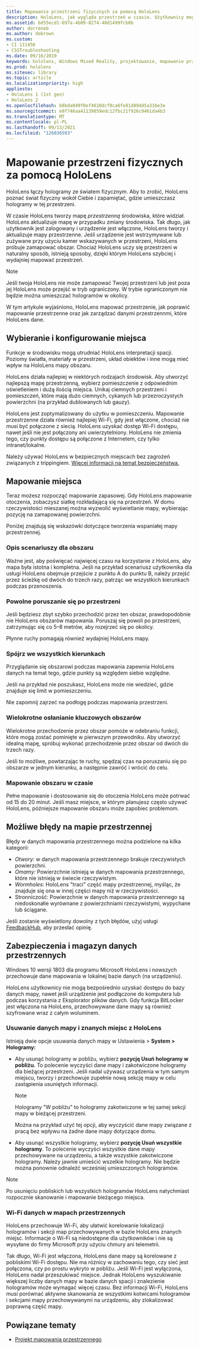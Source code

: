 ```yaml
---
title: Mapowanie przestrzeni fizycznych za pomocą HoloLens
description: HoloLens, jak wygląda przestrzeń w czasie. Użytkownicy mogą ułatwić ten proces, przenosząc HoloLens w określony sposób przez przestrzeń.
ms.assetid: bd55ecd1-697a-4b09-8274-48d1499fcb0b
author: dorreneb
ms.author: dobrown
ms.custom:
- CI 111456
- CSSTroubleshooting
ms.date: 09/16/2019
keywords: hololens, Windows Mixed Reality, projektowanie, mapowanie przestrzenne, HoloLens, odtworzeń powierzchni, siatki, śledzenia głowy, mapowanie
ms.prod: hololens
ms.sitesec: library
ms.topic: article
ms.localizationpriority: high
appliesto:
- HoloLens 1 (1st gen)
- HoloLens 2
ms.openlocfilehash: b8bda049f0ef4610dcf0ca6fe81d89dd5a316e3e
ms.sourcegitcommit: e9f746aa41139859edc12fbc21f926c9461da4b3
ms.translationtype: MT
ms.contentlocale: pl-PL
ms.lasthandoff: 09/13/2021
ms.locfileid: "126036503"
---
```

# <a name="map-physical-spaces-with-hololens"></a>Mapowanie przestrzeni fizycznych za pomocą HoloLens

HoloLens łączy hologramy ze światem fizycznym. Aby to zrobić, HoloLens poznać świat fizyczny wokół Ciebie i zapamiętać, gdzie umieszczasz hologramy w tej przestrzeni.

W czasie HoloLens tworzy mapę *przestrzenną* środowiska, które widział.  HoloLens aktualizuje mapę w przypadku zmiany środowiska. Tak długo, jak użytkownik jest zalogowany i urządzenie jest włączone, HoloLens tworzy i aktualizuje mapy przestrzenne. Jeśli urządzenie jest wstrzymywane lub zużywane przy użyciu kamer wskazywanych w przestrzeni, HoloLens próbuje zamapować obszar. Chociaż HoloLens uczy się przestrzeni w naturalny sposób, istnieją sposoby, dzięki którym HoloLens szybciej i wydajniej mapować przestrzeń.  

> [!NOTE]
> Jeśli twoja HoloLens nie może zamapować Twojej przestrzeni lub jest poza jej HoloLens może przejść w tryb ograniczony. W trybie ograniczonym nie będzie można umieszczać hologramów w okolicy.

W tym artykule wyjaśniono, HoloLens mapować przestrzenie, jak poprawić mapowanie przestrzenne oraz jak zarządzać danymi przestrzennmi, które HoloLens dane.

## <a name="choosing-and-setting-up-and-your-space"></a>Wybieranie i konfigurowanie miejsca

Funkcje w środowisku mogą utrudniać HoloLens interpretacji spacji. Poziomy światła, materiały w przestrzeni, układ obiektów i inne mogą mieć wpływ na HoloLens mapy obszaru.

HoloLens działa najlepiej w niektórych rodzajach środowisk. Aby utworzyć najlepszą mapę przestrzenną, wybierz pomieszczenie z odpowiednim oświetleniem i dużą ilością miejsca. Unikaj ciemnych przestrzeni i pomieszczeń, które mają dużo ciemnych, cykanych lub przezroczystych powierzchni (na przykład dublowanych lub gauzy).

HoloLens jest zoptymalizowany do użytku w pomieszczeniu. Mapowanie przestrzenne działa również najlepiej Wi-Fi, gdy jest włączone, chociaż nie musi być połączone z siecią. HoloLens uzyskać dostęp Wi-Fi dostępu, nawet jeśli nie jest połączony ani uwierzytelniony. HoloLens nie zmienia tego, czy punkty dostępu są połączone z Internetem, czy tylko intranet/lokalne.

Należy używać HoloLens w bezpiecznych miejscach bez zagrożeń związanych z trippingiem. [Więcej informacji na temat bezpieczeństwa.](https://support.microsoft.com/help/4023454/safety-information)

## <a name="mapping-your-space"></a>Mapowanie miejsca

Teraz możesz rozpocząć mapowanie zapasowej.  Gdy HoloLens mapowanie otoczenia, zobaczysz siatkę rozkładającą się na przestrzeń.  W domu rzeczywistości mieszanej można wyzwolić wyświetlanie mapy, wybierając pozycję na zamapowanej powierzchni.

Poniżej znajdują się wskazówki dotyczące tworzenia wspaniałej mapy przestrzennej.

### <a name="understand-the-scenarios-for-the-area"></a>Opis scenariuszy dla obszaru

Ważne jest, aby poświęcać najwięcej czasu na korzystanie z HoloLens, aby mapa była istotna i kompletna. Jeśli na przykład scenariusz użytkownika dla usługi HoloLens obejmuje przejście z punktu A do punktu B, należy przejść przez ścieżkę od dwóch do trzech razy, patrząc we wszystkich kierunkach podczas przenoszenia.  

### <a name="walk-slowly-around-the-space"></a>Powolne poruszanie się po przestrzeni

Jeśli będziesz zbyt szybko przechodzić przez ten obszar, prawdopodobnie nie HoloLens obszarów mapowania. Poruszaj się powoli po przestrzeni, zatrzymując się co 5–8 metrów, aby rozejrzeć się po okolicy.  

Płynne ruchy pomagają również wydajniej HoloLens mapy.

### <a name="look-in-all-directions"></a>Spójrz we wszystkich kierunkach

Przyglądanie się obszarowi podczas mapowania zapewnia HoloLens danych na temat tego, gdzie punkty są względem siebie względne.  

Jeśli na przykład nie poszukasz, HoloLens może nie wiedzieć, gdzie znajduje się limit w pomieszczeniu.  

Nie zapomnij zajrzeć na podłogę podczas mapowania przestrzeni.

### <a name="cover-key-areas-multiple-times"></a>Wielokrotne osłanianie kluczowych obszarów

Wielokrotne przechodzenie przez obszar pomoże w odebraniu funkcji, które mogą zostać pominięte w pierwszym przewodniku. Aby utworzyć idealną mapę, spróbuj wykonać przechodzenie przez obszar od dwóch do trzech razy.

Jeśli to możliwe, powtarzając te ruchy, spędzaj czas na poruszaniu się po obszarze w jednym kierunku, a następnie zawróć i wrócić do celu.

### <a name="take-your-time-mapping-the-area"></a>Mapowanie obszaru w czasie

Pełne mapowanie i dostosowanie się do otoczenia HoloLens może potrwać od 15 do 20 minut. Jeśli masz miejsce, w którym planujesz często używać HoloLens, późniejsze mapowanie obszaru może zapobiec problemom.  

## <a name="possible-errors-in-the-spatial-map"></a>Możliwe błędy na mapie przestrzennej

Błędy w danych mapowania przestrzennego można podzielone na kilka kategorii:

- *Otwory:* w danych mapowania przestrzennego brakuje rzeczywistych powierzchni.
- *Omamy:* Powierzchnie istnieją w danych mapowania przestrzennego, które nie istnieją w świecie rzeczywistym.
- *Wormholes*: HoloLens "traci" część mapy przestrzennej, myśląc, że znajduje się ona w innej części mapy niż w rzeczywistości.
- Stronniczość: Powierzchnie w danych mapowania przestrzennego są niedoskonałie wyrównane z powierzchniami rzeczywistymi, wypychane lub ściągane.

Jeśli zostanie wyświetlony dowolny z tych błędów, użyj usługi [FeedbackHub,](hololens-feedback.md) aby przesłać opinię.

## <a name="security-and-storage-for-spatial-data"></a>Zabezpieczenia i magazyn danych przestrzennych

Windows 10 wersji 1803 dla programu Microsoft HoloLens i nowszych przechowuje dane mapowania w lokalnej bazie danych (na urządzeniu).

HoloLens użytkownicy nie mogą bezpośrednio uzyskać dostępu do bazy danych mapy, nawet jeśli urządzenie jest podłączone do komputera lub podczas korzystania z Eksplorator plików danych. Gdy funkcja BitLocker jest włączona na HoloLens, przechowywane dane mapy są również szyfrowane wraz z całym woluminem.

### <a name="remove-map-data-and-known-spaces-from-hololens"></a>Usuwanie danych mapy i znanych miejsc z HoloLens

Istnieją dwie opcje usuwania danych mapy w Ustawienia > **System > Hologramy:**

- Aby usunąć hologramy w pobliżu, wybierz **pozycję Usuń hologramy w pobliżu.** To polecenie wyczyści dane mapy i zakotwiczone hologramy dla bieżącej przestrzeni. Jeśli nadal używasz urządzenia w tym samym miejscu, tworzy i przechowuje zupełnie nową sekcję mapy w celu zastąpienia usuniętych informacji.

   > [!NOTE]
   > Hologramy "W pobliżu" to hologramy zakotwiczone w tej samej sekcji mapy w bieżącej przestrzeni.

   Można na przykład użyć tej opcji, aby wyczyścić dane mapy związane z pracą bez wpływu na żadne dane mapy dotyczące domu.

- Aby usunąć wszystkie hologramy, wybierz **pozycję Usuń wszystkie hologramy**. To polecenie wyczyści wszystkie dane mapy przechowywane na urządzeniu, a także wszystkie zakotwiczone hologramy. Należy jawnie umieścić wszelkie hologramy. Nie będzie można ponownie odnaleźć wcześniej umieszczonych hologramów.

> [!NOTE]
> Po usunięciu pobliskich lub wszystkich hologramów HoloLens natychmiast rozpocznie skanowanie i mapowanie bieżącego miejsca.

### <a name="wi-fi-data-in-spatial-maps"></a>Wi-Fi danych w mapach przestrzennych

HoloLens przechowuje Wi-Fi, aby ułatwić korelowanie lokalizacji hologramów i sekcji map przechowywanych w bazie HoloLens znanych miejsc. Informacje o Wi-Fi są niedostępne dla użytkowników i nie są wysyłane do firmy Microsoft przy użyciu chmury ani telemetrii.

Tak długo, Wi-Fi jest włączona, HoloLens dane mapy są korelowane z pobliskimi Wi-Fi dostępu. Nie ma różnicy w zachowaniu tego, czy sieć jest połączona, czy po prostu wykryto w pobliżu. Jeśli Wi-Fi jest wyłączona, HoloLens nadal przeszukiwać miejsce. Jednak HoloLens wyszukiwanie większej liczby danych mapy w bazie danych spacji i znalezienie hologramów może wymagać więcej czasu. Bez informacji Wi-Fi, HoloLens musi porównać aktywne skanowania ze wszystkimi kotwicami hologramów i sekcjami mapy przechowywanymi na urządzeniu, aby zlokalizować poprawną część mapy.

## <a name="related-topics"></a>Powiązane tematy

- [Projekt mapowania przestrzennego](/windows/mixed-reality/spatial-mapping)
